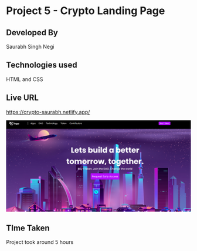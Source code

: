 # Project 5 - Crypto Landing Page

## Developed By  
Saurabh Singh Negi

## Technologies used  
HTML and CSS 

## Live URL
https://crypto-saurabh.netlify.app/

![image](./final_look.png) 

## TIme Taken

Project took around 5 hours	